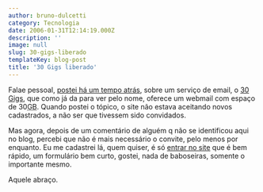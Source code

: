 ```yaml
---
author: bruno-dulcetti
category: Tecnologia
date: 2006-01-31T12:14:19.000Z
description: ''
image: null
slug: 30-gigs-liberado
templateKey: blog-post
title: '30 Gigs liberado'
---
```


Falae pessoal, <a href="/30gigscom">postei há um tempo atrás</a>, sobre um serviço de email, o <a href="http://www.30gigs.com">30 Gigs</a>, que como já da para ver pelo nome, oferece um webmail com espaço de 30<abbr title="Gigabytes">GB</abbr>. Quando postei o tópico, o site não estava aceitando novos cadastrados, a não ser que tivessem sido convidados.

Mas agora, depois de um comentário de alguém q não se identificou aqui no blog, percebi que não é mais necessário o convite, pelo menos por enquanto. Eu me cadastrei lá, quem quiser, é só <a href="http://www.30gigs.com/accept/140083/ebdde3b84534a3e30941de344441d08c">entrar no site</a> que é bem rápido, um formulário bem curto, gostei, nada de baboseiras, somente o importante mesmo.

Aquele abraço.
